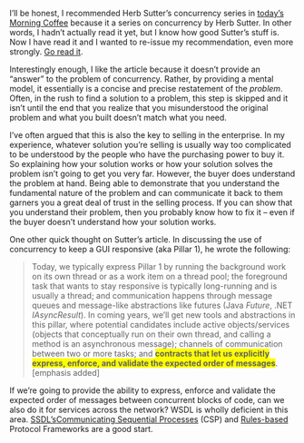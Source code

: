 I’ll be honest, I recommended Herb Sutter’s concurrency series in
[today’s Morning
Coffee](http://devhawk.net/2007/07/10/morning-coffee-99/) because it
a series on concurrency by Herb Sutter. In other words, I hadn’t
actually read it yet, but I know how good Sutter’s stuff is. Now I have
read it and I wanted to re-issue my recommendation, even more strongly.
[Go read it](http://www.ddj.com/dept/architect/200001985).

Interestingly enough, I like the article because it doesn’t provide an
“answer” to the problem of concurrency. Rather, by providing a mental
model, it essentially is a concise and precise restatement of the
*problem*. Often, in the rush to find a solution to a problem, this step
is skipped and it isn’t until the end that you realize that you
misunderstood the original problem and what you built doesn’t match what
you need.

I’ve often argued that this is also the key to selling in the
enterprise. In my experience, whatever solution you’re selling is
usually way too complicated to be understood by the people who have the
purchasing power to buy it. So explaining how your solution works or how
your solution solves the problem isn’t going to get you very far.
However, the buyer does understand the problem at hand. Being able to
demonstrate that you understand the fundamental nature of the problem
and can communicate it back to them garners you a great deal of trust in
the selling process. If you can show that you understand their problem,
then you probably know how to fix it – even if the buyer doesn’t
understand how your solution works.

One other quick thought on Sutter’s article. In discussing the use of
concurrency to keep a GUI responsive (aka Pillar 1), he wrote the
following:

> Today, we typically express Pillar 1 by running the background work on
> its own thread or as a work item on a thread pool; the foreground task
> that wants to stay responsive is typically long-running and is usually
> a thread; and communication happens through message queues and
> message-like abstractions like futures (Java *Future*, .NET
> *IAsyncResult*). In coming years, we’ll get new tools and abstractions
> in this pillar, where potential candidates include active
> objects/services (objects that conceptually run on their own thread,
> and calling a method is an asynchronous message); channels of
> communication between two or more tasks; and <span
> style="font-weight: bold; background-color: #ffff00">contracts that
> let us explicitly express, enforce, and validate the expected order of
> messages</span>. [emphasis added]

If we’re going to provide the ability to express, enforce and validate
the expected order of messages between concurrent blocks of code, can we
also do it for services across the network? WSDL is wholly deficient in
this area. [SSDL’s](http://ssdl.org)[Communicating Sequential
Processes](http://ssdl.org/docs/v1.3/html/CSP%20SSDL%20Protocol%20Framework%20v1.3.html)
(CSP) and
[Rules-based](http://ssdl.org/docs/v1.3/html/Rules%20SSDL%20Protocol%20Framework%20v1.3.html)
Protocol Frameworks are a good start.

